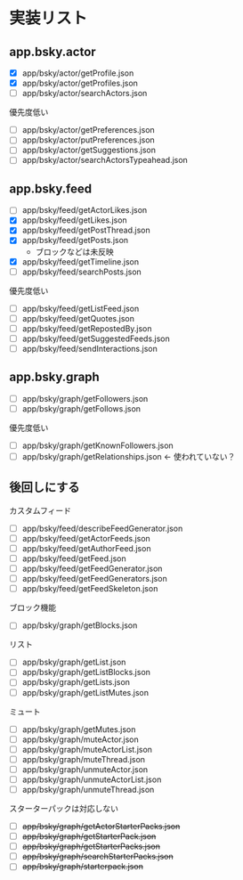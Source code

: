 # 実装リスト

## app.bsky.actor

- [x] app/bsky/actor/getProfile.json
- [x] app/bsky/actor/getProfiles.json
- [ ] app/bsky/actor/searchActors.json

優先度低い

- [ ] app/bsky/actor/getPreferences.json
- [ ] app/bsky/actor/putPreferences.json
- [ ] app/bsky/actor/getSuggestions.json
- [ ] app/bsky/actor/searchActorsTypeahead.json

## app.bsky.feed

- [ ] app/bsky/feed/getActorLikes.json
- [x] app/bsky/feed/getLikes.json
- [x] app/bsky/feed/getPostThread.json
- [x] app/bsky/feed/getPosts.json
  - ブロックなどは未反映
- [x] app/bsky/feed/getTimeline.json
- [ ] app/bsky/feed/searchPosts.json

優先度低い

- [ ] app/bsky/feed/getListFeed.json
- [ ] app/bsky/feed/getQuotes.json
- [ ] app/bsky/feed/getRepostedBy.json
- [ ] app/bsky/feed/getSuggestedFeeds.json
- [ ] app/bsky/feed/sendInteractions.json

## app.bsky.graph

- [ ] app/bsky/graph/getFollowers.json
- [ ] app/bsky/graph/getFollows.json

優先度低い

- [ ] app/bsky/graph/getKnownFollowers.json
- [ ] app/bsky/graph/getRelationships.json ← 使われていない？

## 後回しにする

カスタムフィード

- [ ] app/bsky/feed/describeFeedGenerator.json
- [ ] app/bsky/feed/getActorFeeds.json
- [ ] app/bsky/feed/getAuthorFeed.json
- [ ] app/bsky/feed/getFeed.json
- [ ] app/bsky/feed/getFeedGenerator.json
- [ ] app/bsky/feed/getFeedGenerators.json
- [ ] app/bsky/feed/getFeedSkeleton.json

ブロック機能

- [ ] app/bsky/graph/getBlocks.json

リスト

- [ ] app/bsky/graph/getList.json
- [ ] app/bsky/graph/getListBlocks.json
- [ ] app/bsky/graph/getLists.json
- [ ] app/bsky/graph/getListMutes.json

ミュート

- [ ] app/bsky/graph/getMutes.json
- [ ] app/bsky/graph/muteActor.json
- [ ] app/bsky/graph/muteActorList.json
- [ ] app/bsky/graph/muteThread.json
- [ ] app/bsky/graph/unmuteActor.json
- [ ] app/bsky/graph/unmuteActorList.json
- [ ] app/bsky/graph/unmuteThread.json

スターターパックは対応しない

- [ ] ~~app/bsky/graph/getActorStarterPacks.json~~
- [ ] ~~app/bsky/graph/getStarterPack.json~~
- [ ] ~~app/bsky/graph/getStarterPacks.json~~
- [ ] ~~app/bsky/graph/searchStarterPacks.json~~
- [ ] ~~app/bsky/graph/starterpack.json~~
